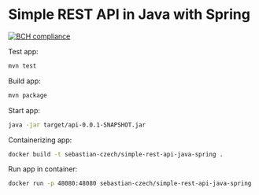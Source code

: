 # Simple REST API in Java with Spring

[![BCH compliance](https://bettercodehub.com/edge/badge/sebastianczech/simple-rest-api-java-spring?branch=master)](https://bettercodehub.com/)

Test app:

```bash
mvn test  
```

Build app:

```bash
mvn package  
```

Start app:

```bash
java -jar target/api-0.0.1-SNAPSHOT.jar 
```

Containerizing app:

```bash
docker build -t sebastian-czech/simple-rest-api-java-spring .
```

Run app in container:

```bash
docker run -p 48080:48080 sebastian-czech/simple-rest-api-java-spring
```